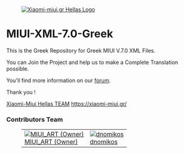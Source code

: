 <dl><dd><a href="https://xiaomi-miui.gr/" target="_blank"><img src="https://raw.githubusercontent.com/Xiaomi-Miui-Hellas/MIUI-XML-5.0-Greek/master/Greek/main/Browser.apk/assets/quicklinks4-el-rGR/miui-hellas.png" border="0" alt="Xiaomi-miui.gr Hellas Logo"></a></dd></dl>

MIUI-XML-7.0-Greek
==================

This is the Greek Repository for Greek MIUI V.7.0 XML Files.

You can Join the Project and help us to make a Complete Translation possible.

You'll find more information on our [forum](https://xiaomi-miui.gr/community/).

Thank you !

[Xiaomi-Miui Hellas TEAM](https://xiaomi-miui.gr/)
https://xiaomi-miui.gr/


### Contributors Team 

<dl><dd><table border="0" style="background-color:;border-collapse:collapse;border:0px solid #FFCC00;color:#000000;width:100%" cellpadding="3" cellspacing="3">
	<tr>
		<td><span align="center"><a href="https://xiaomi-miui.gr/community/index.php/User/1-MIUI-ART/" target="_blank"><img src="https://xiaomi-miui.gr/community/wcf/images/avatars/e7/126-e71dc494179ddb8ce1f843030270c6b75d7946be.png" border="0" alt="MIUI_ART (Owner)"><br />MIUI_ART (Owner)</span></td>
		<td><span align="center"><a href="https://xiaomi-miui.gr/community/index.php/User/2651-dnomikos/" target="_blank"><img src="https://xiaomi-miui.gr/community/wcf/images/focusBlue2/avatar.jpg" border="0" alt="dnomikos"><br />dnomikos</span></td>		
	</tr>
</table></dd></dl>

